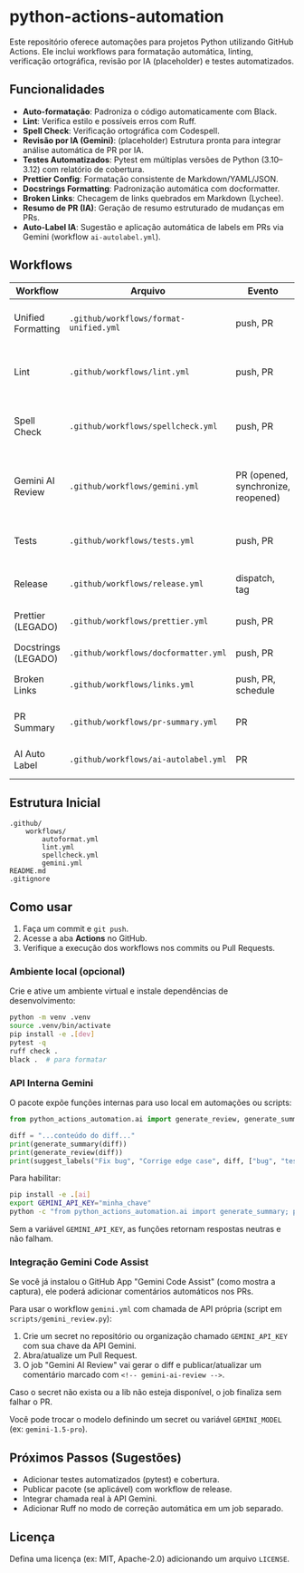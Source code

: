 # python-actions-automation

Este repositório oferece automações para projetos Python utilizando GitHub Actions. Ele inclui workflows para formatação automática, linting, verificação ortográfica, revisão por IA (placeholder) e testes automatizados.

## Funcionalidades
- **Auto-formatação**: Padroniza o código automaticamente com Black.
- **Lint**: Verifica estilo e possíveis erros com Ruff.
- **Spell Check**: Verificação ortográfica com Codespell.
- **Revisão por IA (Gemini)**: (placeholder) Estrutura pronta para integrar análise automática de PR por IA.
- **Testes Automatizados**: Pytest em múltiplas versões de Python (3.10–3.12) com relatório de cobertura.
 - **Prettier Config**: Formatação consistente de Markdown/YAML/JSON.
 - **Docstrings Formatting**: Padronização automática com docformatter.
 - **Broken Links**: Checagem de links quebrados em Markdown (Lychee).
 - **Resumo de PR (IA)**: Geração de resumo estruturado de mudanças em PRs.
 - **Auto-Label IA**: Sugestão e aplicação automática de labels em PRs via Gemini (workflow `ai-autolabel.yml`).

## Workflows

| Workflow | Arquivo | Evento | Descrição |
|----------|---------|--------|-----------|
| Unified Formatting | `.github/workflows/format-unified.yml` | push, PR | Black + docformatter + Prettier + code blocks |
| Lint | `.github/workflows/lint.yml` | push, PR | Executa Ruff (check + format --check) |
| Spell Check | `.github/workflows/spellcheck.yml` | push, PR | Roda Codespell em código e nomes de arquivos |
| Gemini AI Review | `.github/workflows/gemini.yml` | PR (opened, synchronize, reopened) | Gera diff e prepara integração futura com Gemini |
| Tests | `.github/workflows/tests.yml` | push, PR | Executa pytest + Ruff em matrix de versões |
| Release | `.github/workflows/release.yml` | dispatch, tag | Build e publicação PyPI/TestPyPI |
| Prettier (LEGADO) | `.github/workflows/prettier.yml` | push, PR | (Será substituído pelo unified) |
| Docstrings (LEGADO) | `.github/workflows/docformatter.yml` | push, PR | (Coberto pelo unified) |
| Broken Links | `.github/workflows/links.yml` | push, PR, schedule | Verifica links em Markdown |
| PR Summary | `.github/workflows/pr-summary.yml` | PR | Comentário de resumo automatizado |
| AI Auto Label | `.github/workflows/ai-autolabel.yml` | PR | Sugere e aplica labels via Gemini |

## Estrutura Inicial

```text
.github/
	workflows/
		autoformat.yml
		lint.yml
		spellcheck.yml
		gemini.yml
README.md
.gitignore
```

## Como usar
1. Faça um commit e `git push`.
2. Acesse a aba **Actions** no GitHub.
3. Verifique a execução dos workflows nos commits ou Pull Requests.

### Ambiente local (opcional)

Crie e ative um ambiente virtual e instale dependências de desenvolvimento:

```bash
python -m venv .venv
source .venv/bin/activate
pip install -e .[dev]
pytest -q
ruff check .
black .  # para formatar
```

### API Interna Gemini

O pacote expõe funções internas para uso local em automações ou scripts:

```python
from python_actions_automation.ai import generate_review, generate_summary, suggest_labels

diff = "...conteúdo do diff..."
print(generate_summary(diff))
print(generate_review(diff))
print(suggest_labels("Fix bug", "Corrige edge case", diff, ["bug", "tests"]))
```

Para habilitar:
```bash
pip install -e .[ai]
export GEMINI_API_KEY="minha_chave"
python -c "from python_actions_automation.ai import generate_summary; print(generate_summary('diff exemplo'))"
```

Sem a variável `GEMINI_API_KEY`, as funções retornam respostas neutras e não falham.


### Integração Gemini Code Assist

Se você já instalou o GitHub App "Gemini Code Assist" (como mostra a captura), ele poderá adicionar comentários automáticos nos PRs.

Para usar o workflow `gemini.yml` com chamada de API própria (script em `scripts/gemini_review.py`):

1. Crie um secret no repositório ou organização chamado `GEMINI_API_KEY` com sua chave da API Gemini.
2. Abra/atualize um Pull Request.
3. O job "Gemini AI Review" vai gerar o diff e publicar/atualizar um comentário marcado com `<!-- gemini-ai-review -->`.

Caso o secret não exista ou a lib não esteja disponível, o job finaliza sem falhar o PR.

Você pode trocar o modelo definindo um secret ou variável `GEMINI_MODEL` (ex: `gemini-1.5-pro`).


## Próximos Passos (Sugestões)
- Adicionar testes automatizados (pytest) e cobertura.
- Publicar pacote (se aplicável) com workflow de release.
- Integrar chamada real à API Gemini.
- Adicionar Ruff no modo de correção automática em um job separado.

## Licença
Defina uma licença (ex: MIT, Apache-2.0) adicionando um arquivo `LICENSE`.